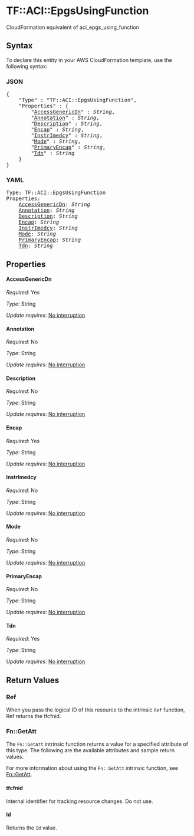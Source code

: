 # TF::ACI::EpgsUsingFunction

CloudFormation equivalent of aci_epgs_using_function

## Syntax

To declare this entity in your AWS CloudFormation template, use the following syntax:

### JSON

<pre>
{
    "Type" : "TF::ACI::EpgsUsingFunction",
    "Properties" : {
        "<a href="#accessgenericdn" title="AccessGenericDn">AccessGenericDn</a>" : <i>String</i>,
        "<a href="#annotation" title="Annotation">Annotation</a>" : <i>String</i>,
        "<a href="#description" title="Description">Description</a>" : <i>String</i>,
        "<a href="#encap" title="Encap">Encap</a>" : <i>String</i>,
        "<a href="#instrimedcy" title="InstrImedcy">InstrImedcy</a>" : <i>String</i>,
        "<a href="#mode" title="Mode">Mode</a>" : <i>String</i>,
        "<a href="#primaryencap" title="PrimaryEncap">PrimaryEncap</a>" : <i>String</i>,
        "<a href="#tdn" title="Tdn">Tdn</a>" : <i>String</i>
    }
}
</pre>

### YAML

<pre>
Type: TF::ACI::EpgsUsingFunction
Properties:
    <a href="#accessgenericdn" title="AccessGenericDn">AccessGenericDn</a>: <i>String</i>
    <a href="#annotation" title="Annotation">Annotation</a>: <i>String</i>
    <a href="#description" title="Description">Description</a>: <i>String</i>
    <a href="#encap" title="Encap">Encap</a>: <i>String</i>
    <a href="#instrimedcy" title="InstrImedcy">InstrImedcy</a>: <i>String</i>
    <a href="#mode" title="Mode">Mode</a>: <i>String</i>
    <a href="#primaryencap" title="PrimaryEncap">PrimaryEncap</a>: <i>String</i>
    <a href="#tdn" title="Tdn">Tdn</a>: <i>String</i>
</pre>

## Properties

#### AccessGenericDn

_Required_: Yes

_Type_: String

_Update requires_: [No interruption](https://docs.aws.amazon.com/AWSCloudFormation/latest/UserGuide/using-cfn-updating-stacks-update-behaviors.html#update-no-interrupt)

#### Annotation

_Required_: No

_Type_: String

_Update requires_: [No interruption](https://docs.aws.amazon.com/AWSCloudFormation/latest/UserGuide/using-cfn-updating-stacks-update-behaviors.html#update-no-interrupt)

#### Description

_Required_: No

_Type_: String

_Update requires_: [No interruption](https://docs.aws.amazon.com/AWSCloudFormation/latest/UserGuide/using-cfn-updating-stacks-update-behaviors.html#update-no-interrupt)

#### Encap

_Required_: Yes

_Type_: String

_Update requires_: [No interruption](https://docs.aws.amazon.com/AWSCloudFormation/latest/UserGuide/using-cfn-updating-stacks-update-behaviors.html#update-no-interrupt)

#### InstrImedcy

_Required_: No

_Type_: String

_Update requires_: [No interruption](https://docs.aws.amazon.com/AWSCloudFormation/latest/UserGuide/using-cfn-updating-stacks-update-behaviors.html#update-no-interrupt)

#### Mode

_Required_: No

_Type_: String

_Update requires_: [No interruption](https://docs.aws.amazon.com/AWSCloudFormation/latest/UserGuide/using-cfn-updating-stacks-update-behaviors.html#update-no-interrupt)

#### PrimaryEncap

_Required_: No

_Type_: String

_Update requires_: [No interruption](https://docs.aws.amazon.com/AWSCloudFormation/latest/UserGuide/using-cfn-updating-stacks-update-behaviors.html#update-no-interrupt)

#### Tdn

_Required_: Yes

_Type_: String

_Update requires_: [No interruption](https://docs.aws.amazon.com/AWSCloudFormation/latest/UserGuide/using-cfn-updating-stacks-update-behaviors.html#update-no-interrupt)

## Return Values

### Ref

When you pass the logical ID of this resource to the intrinsic `Ref` function, Ref returns the tfcfnid.

### Fn::GetAtt

The `Fn::GetAtt` intrinsic function returns a value for a specified attribute of this type. The following are the available attributes and sample return values.

For more information about using the `Fn::GetAtt` intrinsic function, see [Fn::GetAtt](https://docs.aws.amazon.com/AWSCloudFormation/latest/UserGuide/intrinsic-function-reference-getatt.html).

#### tfcfnid

Internal identifier for tracking resource changes. Do not use.

#### Id

Returns the <code>Id</code> value.

